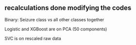 
## recalculations done modifying the codes 

Binary: Seizure class vs all other classes together

Logistic and XGBoost are on PCA (50 components)

SVC is on rescaled raw data
